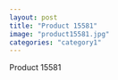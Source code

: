 ```yaml
---
layout: post
title: "Product 15581"
image: "product15581.jpg"
categories: "category1"
---
```

Product 15581
